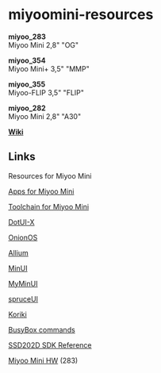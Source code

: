 # miyoomini-resources

**miyoo_283**  
Miyoo Mini 2,8" "OG"

**miyoo_354**  
Miyoo Mini+ 3,5" "MMP"

**miyoo_355**  
Miyoo-FLIP 3,5" "FLIP"

**miyoo_282**  
Miyoo Mini 2,8" "A30"

[**Wiki**](https://github.com/anzz1/miyoomini-resources/wiki)

## Links

Resources for Miyoo Mini

[Apps for Miyoo Mini](https://github.com/anzz1/miyoomini-apps)

[Toolchain for Miyoo Mini](https://github.com/anzz1/miyoomini-apps/#build-instructions)

[DotUI-X](https://github.com/anzz1/DotUI-X)

[OnionOS](https://github.com/OnionUI/Onion)

[Allium](https://github.com/goweiwen/Allium)

[MinUI](https://github.com/shauninman/MinUI)

[MyMinUI](https://github.com/Turro75/MyMinUI)

[spruceUI](https://github.com/spruceUI/spruceOS)

[Koriki](https://github.com/Rparadise-Team/Koriki)

[BusyBox commands](https://busybox.net/downloads/BusyBox.html)

[SSD202D SDK Reference](https://wx.comake.online/doc/d8clf27cnes2-SSD20X/customer/development/arch/arch.html)

[Miyoo Mini HW](http://linux-chenxing.org/infinity2/miyoomini/) (283)
